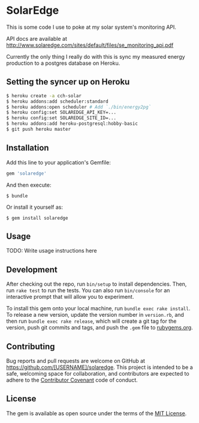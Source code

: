 # SolarEdge
This is some code I use to poke at my solar system's monitoring API.

API docs are available at
http://www.solaredge.com/sites/default/files/se_monitoring_api.pdf

Currently the only thing I really do with this is sync my measured energy
production to a postgres database on Heroku.

## Setting the syncer up on Heroku
```bash
$ heroku create -a cch-solar
$ heroku addons:add scheduler:standard
$ heroku addons:open scheduler # Add `./bin/energy2pg`
$ heroku config:set SOLAREDGE_API_KEY=...
$ heroku config:set SOLAREDGE_SITE_ID=...
$ heroku addons:add heroku-postgresql:hobby-basic
$ git push heroku master
```

## Installation

Add this line to your application's Gemfile:

```ruby
gem 'solaredge'
```

And then execute:

    $ bundle

Or install it yourself as:

    $ gem install solaredge

## Usage

TODO: Write usage instructions here

## Development

After checking out the repo, run `bin/setup` to install dependencies. Then, run
`rake test` to run the tests. You can also run `bin/console` for an interactive
prompt that will allow you to experiment.

To install this gem onto your local machine, run `bundle exec rake install`. To
release a new version, update the version number in `version.rb`, and then run
`bundle exec rake release`, which will create a git tag for the version, push
git commits and tags, and push the `.gem` file to
[rubygems.org](https://rubygems.org).

## Contributing

Bug reports and pull requests are welcome on GitHub at
https://github.com/[USERNAME]/solaredge. This project is intended to be a safe,
welcoming space for collaboration, and contributors are expected to adhere to
the [Contributor Covenant](http://contributor-covenant.org) code of conduct.


## License

The gem is available as open source under the terms of the [MIT
License](http://opensource.org/licenses/MIT).
